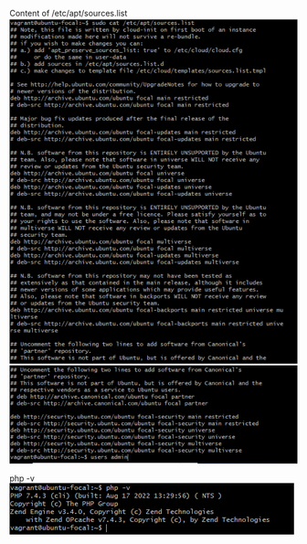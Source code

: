 Content of /etc/apt/sources.list
![sources](images4/exercise4.PNG)
![sources](images4/exercise4a.PNG)

php -v
![version](images4/php%20v.PNG)